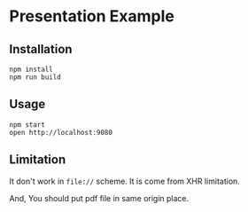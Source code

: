 # Presentation Example

## Installation

    npm install
    npm run build

## Usage

    npm start
    open http://localhost:9080

## Limitation

It don't work in `file://` scheme.
It is come from XHR limitation.

And, You should put pdf file in same origin place.

